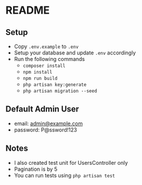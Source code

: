 # README

## Setup
- Copy `.env.example` to `.env`
- Setup your database and update `.env` accordingly
- Run the following commands 
  - `composer install`
  - `npm install`
  - `npm run build`
  - `php artisan key:generate`
  - `php artisan migration --seed`

## Default Admin User

- email: admin@example.com
- password: P@ssword!123

## Notes
- I also created test unit for UsersController only
- Pagination is by 5 
- You can run tests using `php artisan test`
